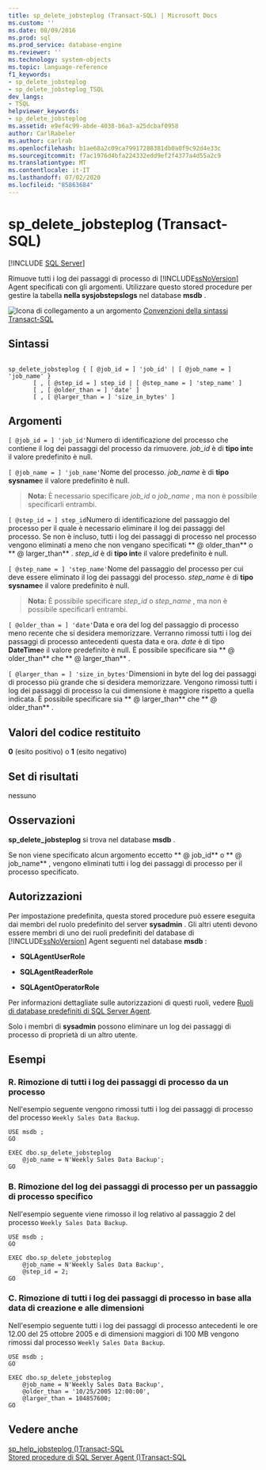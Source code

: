 ```yaml
---
title: sp_delete_jobsteplog (Transact-SQL) | Microsoft Docs
ms.custom: ''
ms.date: 08/09/2016
ms.prod: sql
ms.prod_service: database-engine
ms.reviewer: ''
ms.technology: system-objects
ms.topic: language-reference
f1_keywords:
- sp_delete_jobsteplog
- sp_delete_jobsteplog_TSQL
dev_langs:
- TSQL
helpviewer_keywords:
- sp_delete_jobsteplog
ms.assetid: e9ef4c99-abde-4038-b6a3-a25dcbaf0958
author: CarlRabeler
ms.author: carlrab
ms.openlocfilehash: b1ae68a2c09ca79917288381db0a0f9c92d4e33c
ms.sourcegitcommit: f7ac1976d4bfa224332edd9ef2f4377a4d55a2c9
ms.translationtype: MT
ms.contentlocale: it-IT
ms.lasthandoff: 07/02/2020
ms.locfileid: "85863684"
---
```

# <a name="sp_delete_jobsteplog-transact-sql"></a>sp_delete_jobsteplog (Transact-SQL)
[!INCLUDE [SQL Server](../../includes/applies-to-version/sqlserver.md)]

  Rimuove tutti i log dei passaggi di processo di [!INCLUDE[ssNoVersion](../../includes/ssnoversion-md.md)] Agent specificati con gli argomenti. Utilizzare questo stored procedure per gestire la tabella **nella sysjobstepslogs** nel database **msdb** .  
  
  
 ![Icona di collegamento a un argomento](../../database-engine/configure-windows/media/topic-link.gif "Icona di collegamento a un argomento") [Convenzioni della sintassi Transact-SQL](../../t-sql/language-elements/transact-sql-syntax-conventions-transact-sql.md)  
  
## <a name="syntax"></a>Sintassi  
  
```  
  
sp_delete_jobsteplog { [ @job_id = ] 'job_id' | [ @job_name = ] 'job_name' }  
       [ , [ @step_id = ] step_id | [ @step_name = ] 'step_name' ]  
       [ , [ @older_than = ] 'date' ]  
       [ , [ @larger_than = ] 'size_in_bytes' ]  
```  
  
## <a name="arguments"></a>Argomenti  
`[ @job_id = ] 'job_id'`Numero di identificazione del processo che contiene il log dei passaggi del processo da rimuovere. *job_id* è di **tipo int**e il valore predefinito è null.  
  
`[ @job_name = ] 'job_name'`Nome del processo. *job_name* è di **tipo sysname**e il valore predefinito è null.  
  
> **Nota:** È necessario specificare *job_id* o *job_name* , ma non è possibile specificarli entrambi.  
  
`[ @step_id = ] step_id`Numero di identificazione del passaggio del processo per il quale è necessario eliminare il log dei passaggi del processo. Se non è incluso, tutti i log dei passaggi di processo nel processo vengono eliminati a meno che non vengano specificati ** \@ older_than** o ** \@ larger_than** . *step_id* è di **tipo int**e il valore predefinito è null.  
  
`[ @step_name = ] 'step_name'`Nome del passaggio del processo per cui deve essere eliminato il log dei passaggi del processo. *step_name* è di **tipo sysname**e il valore predefinito è null.  
  
> **Nota:** È possibile specificare *step_id* o *step_name* , ma non è possibile specificarli entrambi.  
  
`[ @older_than = ] 'date'`Data e ora del log del passaggio di processo meno recente che si desidera memorizzare. Verranno rimossi tutti i log dei passaggi di processo antecedenti questa data e ora. *date* è di tipo **DateTime**e il valore predefinito è null. È possibile specificare sia ** \@ older_than** che ** \@ larger_than** .  
  
`[ @larger_than = ] 'size_in_bytes'`Dimensioni in byte del log dei passaggi di processo più grande che si desidera memorizzare. Vengono rimossi tutti i log dei passaggi di processo la cui dimensione è maggiore rispetto a quella indicata. È possibile specificare sia ** \@ larger_than** che ** \@ older_than** .  
  
## <a name="return-code-values"></a>Valori del codice restituito  
 **0** (esito positivo) o **1** (esito negativo)  
  
## <a name="result-sets"></a>Set di risultati  
 nessuno  
  
## <a name="remarks"></a>Osservazioni  
 **sp_delete_jobsteplog** si trova nel database **msdb** .  
  
 Se non viene specificato alcun argomento eccetto ** \@ job_id** o ** \@ job_name** , vengono eliminati tutti i log dei passaggi di processo per il processo specificato.  
  
## <a name="permissions"></a>Autorizzazioni  
 Per impostazione predefinita, questa stored procedure può essere eseguita dai membri del ruolo predefinito del server **sysadmin** . Gli altri utenti devono essere membri di uno dei ruoli predefiniti del database di [!INCLUDE[ssNoVersion](../../includes/ssnoversion-md.md)] Agent seguenti nel database **msdb** :  
  
-   **SQLAgentUserRole**  
  
-   **SQLAgentReaderRole**  
  
-   **SQLAgentOperatorRole**  
  
 Per informazioni dettagliate sulle autorizzazioni di questi ruoli, vedere [Ruoli di database predefiniti di SQL Server Agent](../../ssms/agent/sql-server-agent-fixed-database-roles.md).  
  
 Solo i membri di **sysadmin** possono eliminare un log dei passaggi di processo di proprietà di un altro utente.  
  
## <a name="examples"></a>Esempi  
  
### <a name="a-removing-all-job-step-logs-from-a-job"></a>R. Rimozione di tutti i log dei passaggi di processo da un processo  
 Nell'esempio seguente vengono rimossi tutti i log dei passaggi di processo del processo `Weekly Sales Data Backup`.  
  
```  
USE msdb ;  
GO  
  
EXEC dbo.sp_delete_jobsteplog  
    @job_name = N'Weekly Sales Data Backup';  
GO  
```  
  
### <a name="b-removing-the-job-step-log-for-a-particular-job-step"></a>B. Rimozione del log dei passaggi di processo per un passaggio di processo specifico  
 Nell'esempio seguente viene rimosso il log relativo al passaggio 2 del processo `Weekly Sales Data Backup`.  
  
```  
USE msdb ;  
GO  
  
EXEC dbo.sp_delete_jobsteplog  
    @job_name = N'Weekly Sales Data Backup',  
    @step_id = 2;  
GO  
```  
  
### <a name="c-removing-all-job-step-logs-based-on-age-and-size"></a>C. Rimozione di tutti i log dei passaggi di processo in base alla data di creazione e alle dimensioni  
 Nell'esempio seguente tutti i log dei passaggi di processo antecedenti le ore 12.00 del 25 ottobre 2005 e di dimensioni maggiori di 100 MB vengono rimossi dal processo `Weekly Sales Data Backup`.  
  
```  
USE msdb ;  
GO  
  
EXEC dbo.sp_delete_jobsteplog  
    @job_name = N'Weekly Sales Data Backup',  
    @older_than = '10/25/2005 12:00:00',  
    @larger_than = 104857600;  
GO  
```  
  
## <a name="see-also"></a>Vedere anche  
 [sp_help_jobsteplog &#40;&#41;Transact-SQL](../../relational-databases/system-stored-procedures/sp-help-jobsteplog-transact-sql.md)   
 [Stored procedure di SQL Server Agent &#40;&#41;Transact-SQL](../../relational-databases/system-stored-procedures/sql-server-agent-stored-procedures-transact-sql.md)  
  
  
